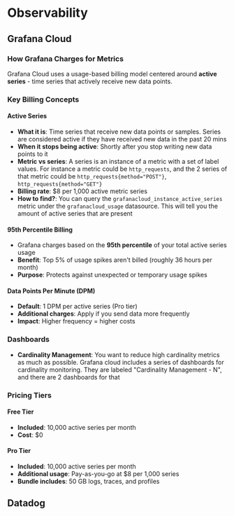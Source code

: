 # Observability

## Grafana Cloud

### How Grafana Charges for Metrics

Grafana Cloud uses a usage-based billing model centered around **active series** - time series that actively receive new data points.

### Key Billing Concepts

#### Active Series

- **What it is**: Time series that receive new data points or samples. Series are considered active if they have received new data in the past 20 mins
- **When it stops being active**: Shortly after you stop writing new data points to it
- **Metric vs series**: A series is an instance of a metric with a set of label values. For instance a metric could be `http_requests`, and the 2 series of that metric could be
  `http_requests{method="POST"}`, `http_requests{method="GET"}`
- **Billing rate**: $8 per 1,000 active metric series
- **How to find?**: You can query the `grafanacloud_instance_active_series` metric under the `grafanacloud_usage` datasource. This will tell you the amount of active series that are present

#### 95th Percentile Billing

- Grafana charges based on the **95th percentile** of your total active series usage
- **Benefit**: Top 5% of usage spikes aren't billed (roughly 36 hours per month)
- **Purpose**: Protects against unexpected or temporary usage spikes

#### Data Points Per Minute (DPM)

- **Default**: 1 DPM per active series (Pro tier)
- **Additional charges**: Apply if you send data more frequently
- **Impact**: Higher frequency = higher costs

### Dashboards

- **Cardinality Management**: You want to reduce high cardinality metrics as much as possible. Grafana cloud includes a series of dashboards for cardinality monitoring. They are labeled "Cardinality Management - N", and there are 2 dashboards for that

### Pricing Tiers

#### Free Tier

- **Included**: 10,000 active series per month
- **Cost**: $0

#### Pro Tier

- **Included**: 10,000 active series per month
- **Additional usage**: Pay-as-you-go at $8 per 1,000 series
- **Bundle includes**: 50 GB logs, traces, and profiles

## Datadog
